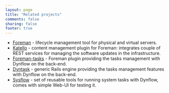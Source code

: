 ```yaml
---
layout: page
title: "Related projects"
comments: false
sharing: false
footer: true
---
```



-   [Foreman](http://theforeman.org) - lifecycle management tool for
    physical and virtual servers.
-   [Katello](http://katello.org) - content management plugin for
    Foreman: integrates couple of REST services for managing the
    software updates in the infrastructure.
-   [Foreman-tasks](https://github.com/iNecas/foreman-tasks) - Foreman
    plugin providing the tasks management with Dynflow on the back-end.
-   [Dyntask](https://github.com/iNecas/dyntask) - generic Rails engine
    providing the tasks management features with Dynflow on the back-end.
-   [Sysflow](https://github.com/iNecas/sysflow) - set of reusable tools
    for running system tasks with Dynflow, comes with simple Web-UI for
    testing it.

